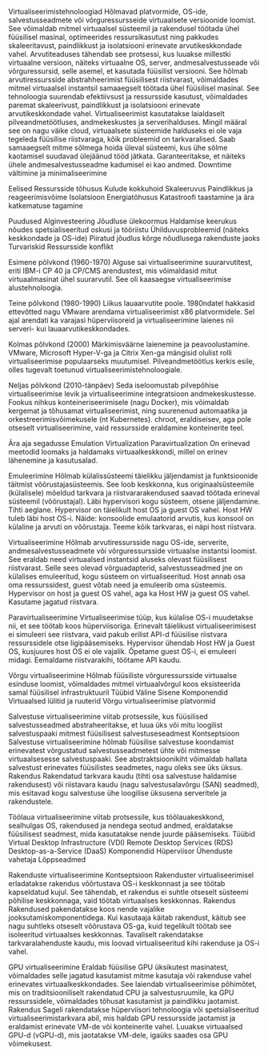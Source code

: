 
Virtualiseerimistehnoloogiad
	Hõlmavad platvormide, OS-ide, salvestusseadmete või võrguressursseide virtuaalsete versioonide loomist. See võimaldab mitmel virtuaalsel süsteemil ja rakendusel töötada ühel füüsilisel masinal, optimeerides ressursikasutust ning pakkudes skaleeritavust, paindlikkust ja isolatsiooni erinevate arvutikeskkondade vahel.
	Arvutiteaduses tähendab see protsessi, kus luuakse millestki virtuaalne versioon, näiteks virtuaalne OS, server, andmesalvestusseade või võrguressursid, selle asemel, et kasutada füüsilist versiooni. See hõlmab arvutiressursside abstrahheerimist füüsilisest riistvarast, võimaldades mitmel virtuaalsel instantsil samaaegselt töötada ühel füüsilisel masinal. See tehnoloogia suurendab efektiivsust ja ressursside kasutust, võimaldades paremat skaleerivust, paindlikkust ja isolatsiooni erinevate arvutikeskkondade vahel. Virtualiseerimist kasutatakse laialdaselt pilveandmetöötluses, andmekeskustes ja serverihalduses. 
	Mingil määral see on nagu väike cloud, virtuaalsete süsteemide halduseks ei ole vaja tegeleda füüsilise riistvaraga, kõik probleemid on tarkvaralised. Saab samaaegselt mitme sõlmega hoida üleval süsteemi, kus ühe sõlme kaotamisel suudavad ülejäänud tööd jätkata. Garanteeritakse, et näiteks ühele andmesalvestusseadme kadumisel ei kao andmed. Downtime vältimine ja minimaliseerimine

Eelised
	Ressursside tõhusus
	Kulude kokkuhoid
	Skaleeruvus
	Paindlikkus ja reageerimisvõime
	Isolatsioon
	Energiatõhusus
	Katastroofi taastamine ja ära katkematuse tagamine

Puudused
	Alginvesteering
	Jõudluse ülekoormus
	Haldamise keerukus nõudes spetsialiseeritud oskusi ja tööriistu
	Ühilduvusprobleemid (näiteks keskkondade ja OS-ide)
	Piiratud jõudlus kõrge nõudlusega rakenduste jaoks
	Turvariskid
	Ressursside konflikt

Esimene põlvkond (1960-1970)
	Alguse sai virtualiseerimine suurarvutitest, eriti IBM-i CP 40 ja CP/CMS arendustest, mis võimaldasid mitut virtuaalmasinat ühel suurarvutil. See oli kaasaegse virtualiseerimise alustehnoloogia.

Teine põlvkond (1980-1990)
	Liikus lauaarvutite poole. 1980ndatel hakkasid ettevõtted nagu VMware arendama virtualiseerimist x86 platvormidele. Sel ajal arendati ka varajasi hüperviisoreid ja virtualiseerimine laienes nii serveri- kui lauaarvutikeskkondades.

Kolmas põlvkond (2000)
	Märkimisväärne laienemine ja peavoolustamine. VMware, Microsoft Hyper-V-ga ja Citrix Xen-ga mängisid olulist rolli virtualiseerimise populaarseks muutumisel. Pilveandmetöötlus kerkis esile, olles tugevalt toetunud virtualiseerimistehnoloogiale.

Neljas põlvkond (2010-tänpäev)
	Seda iseloomustab pilvepõhise virtualiseerimise levik ja virtualiseerimine integratsioon andmekeskustesse. Fookus nihkus konteineriseerimisele (nagu Docker), mis võimaldab kergemat ja tõhusamat virtualiseerimist, ning suurenenud automaatika ja orkestreerimisvõimekusele (nt Kubernetes).
	chroot, eraldiseisev, aga pole otseselt virtualiseerimine, vaid ressursside eraldamine konteinerite teel.

Ära aja segadusse
	Emulation
	Virtualization
	Paravirtualization
	On erinevad meetodid loomaks ja haldamaks virtuaalkeskkondi, millel on erinev lähenemine ja kasutusalad.

Emuleerimine
	Hõlmab külalissüsteemi täielikku jäljendamist ja funktsioonide täitmist võõrustajasüsteemis. See loob keskkonna, kus originaalsüsteemile (külalisele) mõeldud tarkvara ja riistvararakendused saavad töötada erineval süsteemil (võõrustajal). Läbi hypervisori kogu süsteem, otsene jäljendamine. Tihti aeglane. Hypervisor on täielikult host OS ja guest OS vahel. Host HW tuleb läbi host OS-i.
	Näide: konsoolide emulaatorid arvutis, kus konsool on külaline ja arvuti on võõrustaja.
	Teeme kõik tarkvaras, ei näpi host riistvara.

Virtualiseerimine
	Hõlmab arvutiressursside nagu OS-ide, serverite, andmesalvestusseadmete või võrguressursside virtuaalse instantsi loomist. See eraldab need virtuaalsed instantsid aluseks olevast füüsilisest riistvarast. Selle sees olevad võrguadapterid, salvestusseadmed jne on külalises emuleeritud, kogu süsteem on virtualiseeritud. Host annab osa oma ressurssidest, guest võtab need ja emuleerib oma süsteemis.
	Hypervisor on host ja guest OS vahel, aga ka Host HW ja guest OS vahel.
	Kasutame jagatud riistvara.

Paravirtualiseerimine
	Virtualiseerimise tüüp, kus külalise OS-i muudetakse nii, et see töötab koos hüperviisoriga. Erinevalt täielikust virtualiseerimisest ei simuleeri see riistvara, vaid pakub erilist API-d füüsilise riistvara ressurssidele otse ligipääsemiseks.
	Hypervisor ühendab Host HW ja Guest OS, kusjuures host OS ei ole vajalik. 
	Õpetame guest OS-i, ei emuleeri midagi. Eemaldame riistvarakihi, töötame API kaudu.

Võrgu virtualiseerimine
	Hõlmab füüsiliste võrguressursside virtuaalse esinduse loomist, võimaldades mitmel virtuaalvõrgul koos eksisteerida samal füüsilisel infrastruktuuril
	Tüübid
		Väline
		Sisene
	Komponendid
		Virtuaalsed lülitid ja ruuterid
		Võrgu virtualiseerimise platvormid

Salvestuse virtualiseerimine
	viitab protsessile, kus füüsilised salvestusseadmed abstraheeritakse, et luua üks või mitu loogilist salvestuspaaki mitmest füüsilisest salvestuseseadmest
	Kontseptsioon
		Salvestuse virtualiseerimine hõlmab füüsilise salvestuse koondamist erinevatest võrgustatud salvestusseadmetest ühte või mitmesse virtuaalsesesse salvestuspaaki. See abstraktsioonikiht võimaldab hallata salvestust erinevates füüsilistes seadmetes, nagu oleks see üks üksus.
	Rakendus
		Rakendatud tarkvara kaudu (tihti osa salvestuse haldamise rakendusest) või riistavara kaudu (nagu salvestusalavõrgu (SAN) seadmed), mis esitavad kogu salvestuse ühe loogilise üksusena serveritele ja rakendustele.

Töölaua virtualiseerimine
	viitab protsessile, kus töölauakeskkond, sealhulgas OS, rakendused ja nendega seotud andmed, eraldatakse füüsilisest seadmest, mida kasutatakse nende juurde pääsemiseks.
	Tüübid
		Virtual Desktop Infrastructure (VDI)
		Remote Desktop Services (RDS)
		Desktop-as-a-Service (DaaS)
	Komponendid
		Hüperviisor
		Ühenduste vahetaja
		Lõppseadmed

Rakenduste virtualiseerimine
	Kontseptsioon
		Rakenduster virtualiseerimisel erladatakse rakendus võõrtustava OS-i keskkonnast ja see töötab kapseldatud kujul. See tähendab, et rakendus ei suhtle otseselt süsteemi põhilise keskkonnaga, vaid töötab virtuaalses keskkonnas.
	Rakendus
		Rakendused pakendatakse koos nende vajalike jooksutamiskomponentidega. Kui kasutaaja käitab rakendust, käitub see nagu suhtleks otseselt võõrustava OS-ga, kuid tegelikult töötab see isoleeritud virtuaalses keskkonnas.
		Tavaliselt rakendatakse tarkvaralahenduste kaudu, mis loovad virtualiseeritud kihi rakenduse ja OS-i vahel.

GPU virtualiseerimine
	Eraldab füüsilise GPU üksikutest masinatest, võimaldades selle jagatud kasutamist mitme kasutaja või rakenduse vahel erinevates virtuaalkeskkondades.
	See laiendab virtualiseerimise põhimõtet, mis on traditsiooniliselt rakendatud CPU ja salvestusruumile, ka GPU ressurssidele, võimaldades tõhusat kasutamist ja paindlikku jaotamist.
	Rakendus
		Sageli rakendatakse hüperviisori tehnoloogia või spetsialiseeritud virtualiseerimistarkvara abil, mis haldab GPU ressursside jaotamist ja eraldamist erinevate VM-de või konteinerite vahel.
		Luuakse virtuaalsed GPU-d (vGPU-d), mis jaotatakse VM-dele, igaüks saades osa GPU võimekusest.

